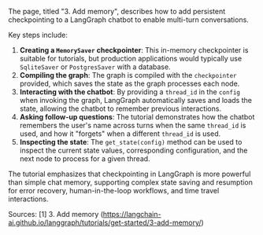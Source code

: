The page, titled "3. Add memory", describes how to add persistent checkpointing to a LangGraph chatbot to enable multi-turn conversations.

Key steps include:
1.  **Creating a `MemorySaver` checkpointer**: This in-memory checkpointer is suitable for tutorials, but production applications would typically use `SqliteSaver` or `PostgresSaver` with a database.
2.  **Compiling the graph**: The graph is compiled with the `checkpointer` provided, which saves the state as the graph processes each node.
3.  **Interacting with the chatbot**: By providing a `thread_id` in the `config` when invoking the graph, LangGraph automatically saves and loads the state, allowing the chatbot to remember previous interactions.
4.  **Asking follow-up questions**: The tutorial demonstrates how the chatbot remembers the user's name across turns when the same `thread_id` is used, and how it "forgets" when a different `thread_id` is used.
5.  **Inspecting the state**: The `get_state(config)` method can be used to inspect the current state values, corresponding configuration, and the next node to process for a given thread.

The tutorial emphasizes that checkpointing in LangGraph is more powerful than simple chat memory, supporting complex state saving and resumption for error recovery, human-in-the-loop workflows, and time travel interactions.

Sources:
[1] 3. Add memory (https://langchain-ai.github.io/langgraph/tutorials/get-started/3-add-memory/)